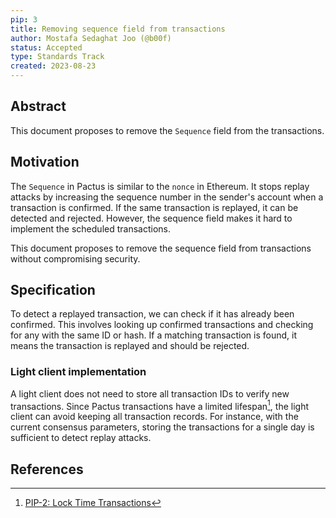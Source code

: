 ```yaml
---
pip: 3
title: Removing sequence field from transactions
author: Mostafa Sedaghat Joo (@b00f)
status: Accepted
type: Standards Track
created: 2023-08-23
---
```


## Abstract

This document proposes to remove the `Sequence` field from the transactions.

## Motivation

The `Sequence` in Pactus is similar to the `nonce` in Ethereum.
It stops replay attacks by increasing the sequence number in the sender's account when a transaction is confirmed.
If the same transaction is replayed, it can be detected and rejected.
However, the sequence field makes it hard to implement the scheduled transactions.

This document proposes to remove the sequence field from transactions without compromising security.

## Specification

To detect a replayed transaction, we can check if it has already been confirmed.
This involves looking up confirmed transactions and checking for any with the same ID or hash.
If a matching transaction is found, it means the transaction is replayed and should be rejected.

### Light client implementation

A light client does not need to store all transaction IDs to verify new transactions.
Since Pactus transactions have a limited lifespan[^1], the light client can avoid keeping all transaction records.
For instance, with the current consensus parameters, storing the transactions for a single day is sufficient to detect replay attacks.

## References

[^1]: [PIP-2: Lock Time Transactions](http://localhost:4000/PIPs/pip-2#time-to-live-interval)
